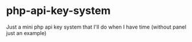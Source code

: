 # php-api-key-system


Just a mini php api key system that I'll do when I have time (without panel just an example)
